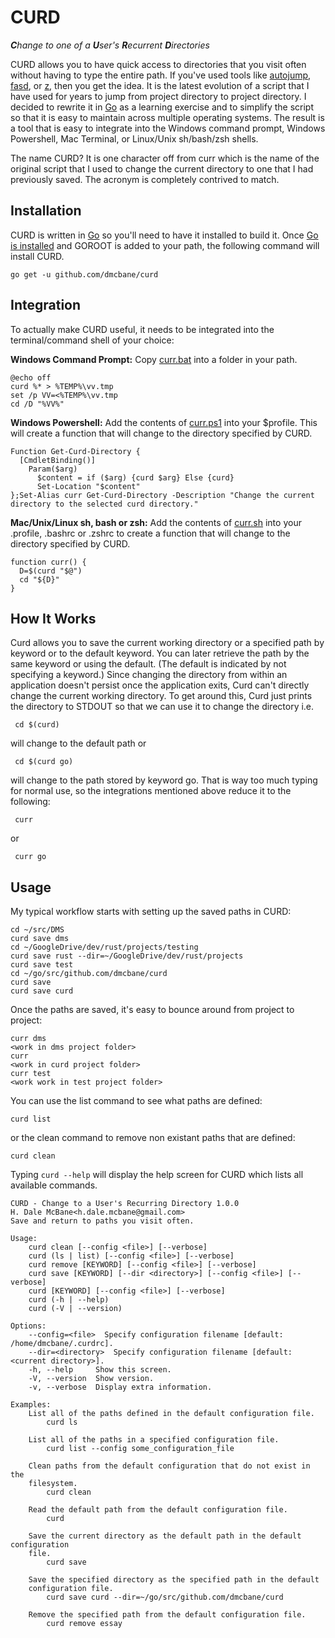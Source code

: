 # CURD

***C**hange to one of a **U**ser's **R**ecurrent **D**irectories*

CURD allows you to have quick access to directories that you visit often without having to type the entire path.  If you've used tools like [autojump](https://github.com/wting/autojump), [fasd](https://github.com/clvv/fasd), or [z](https://github.com/rupa/z), then you get the idea.  It is the latest evolution of a script that I have used for years to jump from project directory to project directory.  I decided to rewrite it in [Go](https://golang.org/) as a learning exercise and to simplify the script so that it is easy to maintain across multiple operating systems.  The result is a tool that is easy to integrate into the Windows command prompt, Windows Powershell, Mac Terminal, or Linux/Unix sh/bash/zsh shells.

The name CURD?  It is one character off from curr which is the name of the original script that I used to change the current directory to one that I had previously saved.  The acronym is completely contrived to match.

## Installation

CURD is written in [Go](https://golang.org/) so you'll need to have it installed to build it.  Once [Go is installed](https://golang.org/doc/install) and GOROOT is added to your path, the following command will install CURD.

    go get -u github.com/dmcbane/curd

## Integration

To actually make CURD useful, it needs to be integrated into the terminal/command shell of your choice:

**Windows Command Prompt:** Copy [curr.bat](https://raw.githubusercontent.com/dmcbane/curd/master/curr.bat) into a folder in your path.

    @echo off
    curd %* > %TEMP%\vv.tmp
    set /p VV=<%TEMP%\vv.tmp
    cd /D "%VV%"

**Windows Powershell:** Add the contents of [curr.ps1](https://raw.githubusercontent.com/dmcbane/curd/master/curr.ps1) into your $profile.  This will create a function that will change to the directory specified by CURD.

    Function Get-Curd-Directory {
      [CmdletBinding()]
        Param($arg)
          $content = if ($arg) {curd $arg} Else {curd}
          Set-Location "$content"
    };Set-Alias curr Get-Curd-Directory -Description "Change the current directory to the selected curd directory."

**Mac/Unix/Linux sh, bash or zsh:** Add the contents of [curr.sh](https://raw.githubusercontent.com/dmcbane/curd/master/curr.sh) into your .profile, .bashrc or .zshrc to create a function that will change to the directory specified by CURD.

    function curr() {
      D=$(curd "$@")
      cd "${D}"
    }


## How It Works

Curd allows you to save the current working directory or a specified path by keyword or to the default keyword. You can later retrieve the path by the same keyword or using the default.  (The default is indicated by not specifying a keyword.) Since changing the directory from within an application doesn't persist once the application exits, Curd can't directly change the current working directory.  To get around this, Curd just prints the directory to STDOUT so that we can use it to change the directory i.e.

     cd $(curd)

will change to the default path or

     cd $(curd go)

will change to the path stored by keyword go.  That is way too much typing for normal use, so the integrations mentioned above reduce it to the following:

     curr
or

     curr go

## Usage

My typical workflow starts with setting up the saved paths in CURD:

    cd ~/src/DMS
    curd save dms
    cd ~/GoogleDrive/dev/rust/projects/testing
    curd save rust --dir=~/GoogleDrive/dev/rust/projects
    curd save test
    cd ~/go/src/github.com/dmcbane/curd
    curd save
    curd save curd

Once the paths are saved, it's easy to bounce around from project to project:

    curr dms
    <work in dms project folder>
    curr
    <work in curd project folder>
    curr test
    <work work in test project folder>

You can use the list command to see what paths are defined:

    curd list

or the clean command to remove non existant paths that are defined:

    curd clean

Typing `curd --help` will display the help screen for CURD which lists all available commands.

```
CURD - Change to a User's Recurring Directory 1.0.0
H. Dale McBane<h.dale.mcbane@gmail.com>
Save and return to paths you visit often.

Usage:
    curd clean [--config <file>] [--verbose]
    curd (ls | list) [--config <file>] [--verbose]
    curd remove [KEYWORD] [--config <file>] [--verbose]
    curd save [KEYWORD] [--dir <directory>] [--config <file>] [--verbose]
    curd [KEYWORD] [--config <file>] [--verbose]
    curd (-h | --help)
    curd (-V | --version)

Options:
    --config=<file>  Specify configuration filename [default: /home/dmcbane/.curdrc].
    --dir=<directory>  Specify configuration filename [default: <current directory>].
    -h, --help     Show this screen.
    -V, --version  Show version.
    -v, --verbose  Display extra information.

Examples:
    List all of the paths defined in the default configuration file.
        curd ls

    List all of the paths in a specified configuration file.
        curd list --config some_configuration_file

    Clean paths from the default configuration that do not exist in the
    filesystem.
        curd clean

    Read the default path from the default configuration file.
        curd

    Save the current directory as the default path in the default configuration
    file.
        curd save

    Save the specified directory as the specified path in the default
    configuration file.
        curd save curd --dir=~/go/src/github.com/dmcbane/curd

    Remove the specified path from the default configuration file.
        curd remove essay
```

